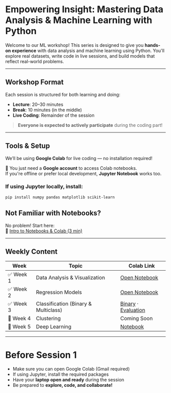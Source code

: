 # Empowering Insight: Mastering Data Analysis & Machine Learning with Python

Welcome to our ML workshop! This series is designed to give you **hands-on experience** with data analysis and machine learning using Python. You'll explore real datasets, write code in live sessions, and build models that reflect real-world problems.

---

## Workshop Format

Each session is structured for both learning and doing:

- **Lecture**: 20–30 minutes  
- **Break**: 10 minutes (in the middle)  
- **Live Coding**: Remainder of the session  

> **Everyone is expected to actively participate** during the coding part!

---

## Tools & Setup

We’ll be using **Google Colab** for live coding — no installation required!

🔗 You just need a **Google account** to access Colab notebooks.  
If you're offline or prefer local development, **Jupyter Notebook** works too.

### If using Jupyter locally, install:
```bash
pip install numpy pandas matplotlib scikit-learn
```
## Not Familiar with Notebooks?

No problem! Start here:  
📘 [Intro to Notebooks & Colab (3 min)](https://www.youtube.com/watch?v=inN8seMm7UI)

---

## Weekly Content

| Week       | Topic                              | Colab Link |
|------------|------------------------------------|------------|
| ✅ Week 1  | Data Analysis & Visualization      | [Open Notebook](https://colab.research.google.com/github/your-org/ET6-ML-Workshop/blob/main/week1_data_analysis/data_analysis.ipynb) |
| ✅ Week 2  | Regression Models                  | [Open Notebook](https://colab.research.google.com/github/your-org/ET6-ML-Workshop/blob/main/week2_regression/regression_exercise.ipynb) |
| ✅ Week 3  | Classification (Binary & Multiclass) | [Binary](https://colab.research.google.com/github/your-org/ET6-ML-Workshop/blob/main/week3_classification/classification_exercise.ipynb) · [Evaluation](https://colab.research.google.com/github/your-org/ET6-ML-Workshop/blob/main/week3_classification/metrics_evaluation.ipynb) |
| 🔄 Week 4  | Clustering                         | Coming Soon |
| 🔄 Week 5  | Deep Learning                      | [Notebook](https://colab.research.google.com/github/your-org/ET6-ML-Workshop/blob/main/week5_deep_learning/deep_learning_exercise.ipynb) |

---

# Before Session 1

- Make sure you can open Google Colab (Gmail required)  
- If using Jupyter, install the required packages  
- Have your **laptop open and ready** during the session  
- Be prepared to **explore, code, and collaborate!**



